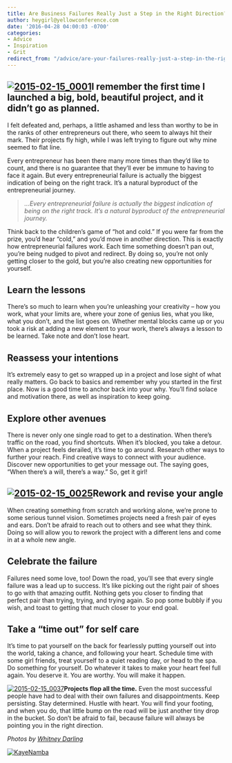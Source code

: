 ```yaml
---
title: Are Business Failures Really Just a Step in the Right Direction?
author: heygirl@yellowconference.com
date: '2016-04-28 04:00:03 -0700'
categories:
- Advice
- Inspiration
- Grit
redirect_from: "/advice/are-your-failures-really-just-a-step-in-the-right-direction/"
---
```


## [![2015-02-15_0001](https://s3.amazonaws.com/yellow-files/blog/2016/04/2015-02-15_0001.jpg)](https://s3.amazonaws.com/yellow-files/blog/2016/04/2015-02-15_0001.jpg)I remember the first time I launched a big, bold, beautiful project, and it didn’t go as planned.

I felt defeated and, perhaps, a little ashamed and less than worthy to be in the ranks of other entrepreneurs out there, who seem to always hit their mark. Their projects fly high, while I was left trying to figure out why mine seemed to flat line.

Every entrepreneur has been there many more times than they’d like to count, and there is no guarantee that they’ll ever be immune to having to face it again. But every entrepreneurial failure is actually the biggest indication of being on the right track. It’s a natural byproduct of the entrepreneurial journey.

> _...Every entrepreneurial failure is actually the biggest indication of being on the right track. It’s a natural byproduct of the entrepreneurial journey._

Think back to the children’s game of “hot and cold.” If you were far from the prize, you’d hear “cold,” and you’d move in another direction. This is exactly how entrepreneurial failures work. Each time something doesn’t pan out, you’re being nudged to pivot and redirect. By doing so, you’re not only getting closer to the gold, but you’re also creating new opportunities for yourself.

## **Learn the lessons**

There’s so much to learn when you’re unleashing your creativity – how you work, what your limits are, where your zone of genius lies, what you like, what you don’t, and the list goes on. Whether mental blocks came up or you took a risk at adding a new element to your work, there’s always a lesson to be learned. Take note and don’t lose heart.

## **Reassess your intentions**

It’s extremely easy to get so wrapped up in a project and lose sight of what really matters. Go back to basics and remember why you started in the first place. Now is a good time to anchor back into your why. You’ll find solace and motivation there, as well as inspiration to keep going.

## **Explore other avenues**

There is never only one single road to get to a destination. When there’s traffic on the road, you find shortcuts. When it’s blocked, you take a detour. When a project feels derailed, it’s time to go around. Research other ways to further your reach. Find creative ways to connect with your audience. Discover new opportunities to get your message out. The saying goes, “When there’s a will, there’s a way.” So, get it girl!

## **[![2015-02-15_0025](https://s3.amazonaws.com/yellow-files/blog/2016/04/2015-02-15_0025.jpg)](https://s3.amazonaws.com/yellow-files/blog/2016/04/2015-02-15_0025.jpg)Rework and revise your angle**

When creating something from scratch and working alone, we’re prone to some serious tunnel vision. Sometimes projects need a fresh pair of eyes and ears. Don’t be afraid to reach out to others and see what they think. Doing so will allow you to rework the project with a different lens and come in at a whole new angle.

## **Celebrate the failure**

Failures need some love, too! Down the road, you’ll see that every single failure was a lead up to success. It’s like picking out the right pair of shoes to go with that amazing outfit. Nothing gets you closer to finding that perfect pair than trying, trying, and trying again. So pop some bubbly if you wish, and toast to getting that much closer to your end goal.

## **Take a “time out” for self care**

It’s time to pat yourself on the back for fearlessly putting yourself out into the world, taking a chance, and following your heart. Schedule time with some girl friends, treat yourself to a quiet reading day, or head to the spa. Do something for yourself. Do whatever it takes to make your heart feel full again. You deserve it. You are worthy. You will make it happen.

[![2015-02-15_0037](https://s3.amazonaws.com/yellow-files/blog/2016/04/2015-02-15_0037.jpg)](https://s3.amazonaws.com/yellow-files/blog/2016/04/2015-02-15_0037.jpg)**Projects flop all the time.** Even the most successful people have had to deal with their own failures and disappointments. Keep persisting. Stay determined. Hustle with heart. You will find your footing, and when you do, that little bump on the road will be just another tiny drop in the bucket. So don’t be afraid to fail, because failure will always be pointing you in the right direction.

_Photos by [Whitney Darling](http://whitneydarling.com/)_

[![KayeNamba](https://s3.amazonaws.com/yellow-files/blog/2016/04/KayeNamba.jpg)](http://www.littlegoldenpenguin.com/)
